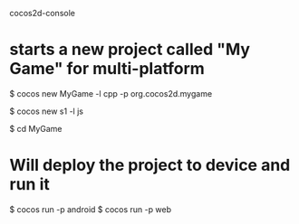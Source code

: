 

cocos2d-console

# starts a new project called "My Game" for multi-platform

$ cocos new MyGame -l cpp -p org.cocos2d.mygame

$ cocos new s1 -l js 

$ cd MyGame

# Will deploy the project to device and run it
$ cocos run -p android
$ cocos run -p web